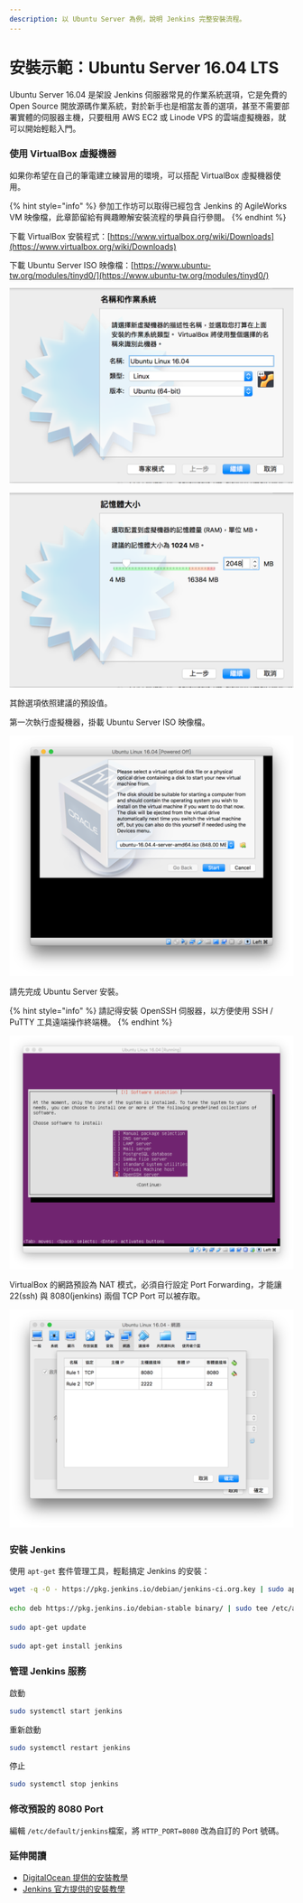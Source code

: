 ```yaml
---
description: 以 Ubuntu Server 為例，說明 Jenkins 完整安裝流程。
---
```


# 安裝示範：Ubuntu Server 16.04 LTS

Ubuntu Server 16.04 是架設 Jenkins 伺服器常見的作業系統選項，它是免費的 Open Source 開放源碼作業系統，對於新手也是相當友善的選項，甚至不需要部署實體的伺服器主機，只要租用 AWS EC2 或 Linode VPS 的雲端虛擬機器，就可以開始輕鬆入門。

### 使用 VirtualBox 虛擬機器

如果你希望在自己的筆電建立練習用的環境，可以搭配 VirtualBox 虛擬機器使用。

{% hint style="info" %}
參加工作坊可以取得已經包含 Jenkins 的 AgileWorks VM 映像檔，此章節留給有興趣瞭解安裝流程的學員自行參閱。
{% endhint %}

下載 VirtualBox 安裝程式：[https://www.virtualbox.org/wiki/Downloads](https://www.virtualbox.org/wiki/Downloads)

下載 Ubuntu Server ISO 映像檔：[https://www.ubuntu-tw.org/modules/tinyd0/](https://www.ubuntu-tw.org/modules/tinyd0/)

![&#x9078;&#x64C7; Linux - Ubuntu \(64-bit\)](.gitbook/assets/image%20%2864%29.png)

![&#x5EFA;&#x8B70;&#x914D;&#x7F6E;&#x81F3;&#x5C11; 2048MB &#x8A18;&#x61B6;&#x9AD4;&#x7D66;&#x865B;&#x64EC;&#x6A5F;&#x5668;](.gitbook/assets/image%20%2868%29.png)

其餘選項依照建議的預設值。

第一次執行虛擬機器，掛載 Ubuntu Server ISO 映像檔。

![](.gitbook/assets/image%20%2835%29.png)

請先完成 Ubuntu Server 安裝。

{% hint style="info" %}
請記得安裝 OpenSSH 伺服器，以方便使用 SSH / PuTTY 工具遠端操作終端機。
{% endhint %}

![](.gitbook/assets/image%20%2813%29.png)

VirtualBox 的網路預設為 NAT 模式，必須自行設定 Port Forwarding，才能讓 22\(ssh\) 與 8080\(jenkins\) 兩個 TCP Port 可以被存取。

![](.gitbook/assets/image%20%2872%29.png)

### 安裝 Jenkins

使用 `apt-get` 套件管理工具，輕鬆搞定 Jenkins 的安裝：

```bash
wget -q -O - https://pkg.jenkins.io/debian/jenkins-ci.org.key | sudo apt-key add -

echo deb https://pkg.jenkins.io/debian-stable binary/ | sudo tee /etc/apt/sources.list.d/jenkins.list

sudo apt-get update

sudo apt-get install jenkins
```

### 管理 Jenkins 服務

啟動

```bash
sudo systemctl start jenkins
```

重新啟動

```bash
sudo systemctl restart jenkins
```

停止

```bash
sudo systemctl stop jenkins
```

### 修改預設的 8080 Port

編輯 `/etc/default/jenkins`檔案，將 `HTTP_PORT=8080` 改為自訂的 Port 號碼。

### 延伸閱讀

* [DigitalOcean 提供的安裝教學](https://www.digitalocean.com/community/tutorials/how-to-install-jenkins-on-ubuntu-16-04)
* [Jenkins 官方提供的安裝教學](https://wiki.jenkins.io/display/JENKINS/Installing+Jenkins+on+Ubuntu)

